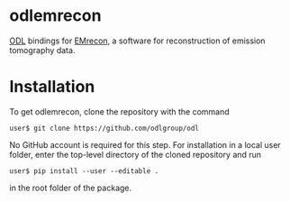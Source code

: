 # odlemrecon
[ODL](https://github.com/odlgroup/odl) bindings for [EMrecon](http://www.uni-muenster.de/Sfbmobil/en/veroeffentlichungen/software/emrecon/index.html), a software for reconstruction of emission tomography data.

# Installation

To get odlemrecon, clone the repository with the command

    user$ git clone https://github.com/odlgroup/odl

No GitHub account is required for this step. For installation in a local user folder, enter the top-level directory of the cloned repository and run

    user$ pip install --user --editable .
    
in the root folder of the package.
